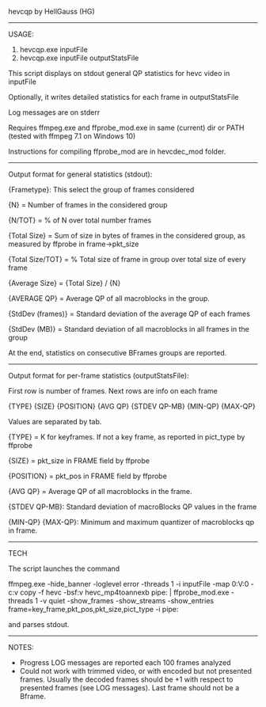 hevcqp by HellGauss (HG)

********************************

USAGE:
1) hevcqp.exe inputFile
2) hevcqp.exe inputFile outputStatsFile

This script displays on stdout general QP statistics for hevc video in inputFile

Optionally, it writes detailed statistics for each frame in outputStatsFile

Log messages are on stderr

Requires ffmpeg.exe and ffprobe_mod.exe in same (current) dir or PATH (tested with ffmpeg 7.1 on Windows 10)

Instructions for compiling ffprobe_mod are in hevcdec_mod folder.

********************************

Output format for general statistics (stdout):

{Frametype}: This select the group of frames considered

{N} = Number of frames in the considered group

{N/TOT} = % of N over total number frames

{Total Size} = Sum of size in bytes of frames in the considered group, as measured by ffprobe in frame->pkt_size

{Total Size/TOT} = % Total size of frame in group over total size of every frame

{Average Size} = {Total Size} / {N}

{AVERAGE QP} = Average QP of all macroblocks in the group.

{StdDev (frames)} = Standard deviation of the average QP of each frames

{StdDev (MB)} = Standard deviation of all macroblocks in all frames in the group

At the end, statistics on consecutive BFrames groups are reported.

********************************

Output format for per-frame statistics (outputStatsFile):

First row is number of frames. Next rows are info on each frame

{TYPE} {SIZE} {POSITION} {AVG QP} {STDEV QP-MB} {MIN-QP} {MAX-QP}

Values are separated by tab.

{TYPE} = K for keyframes. If not a key frame, as reported in pict_type by ffprobe

{SIZE} = pkt_size in FRAME field by ffprobe

{POSITION} = pkt_pos in FRAME field by ffprobe

{AVG QP} = Average QP of all macroblocks in the frame.

{STDEV QP-MB}: Standard deviation of macroBlocks QP values in the frame

{MIN-QP} {MAX-QP}: Minimum and maximum quantizer of macroblocks qp in frame.

********************************

TECH

The script launches the command

ffmpeg.exe -hide_banner -loglevel error -threads 1 -i inputFile -map 0:V:0 -c:v copy -f hevc -bsf:v hevc_mp4toannexb pipe: | ffprobe_mod.exe -threads 1 -v quiet -show_frames -show_streams -show_entries frame=key_frame,pkt_pos,pkt_size,pict_type -i pipe:

and parses stdout.

********************************

NOTES:
- Progress LOG messages are reported each 100 frames analyzed
- Could not work with trimmed video, or with encoded but not presented frames. Usually the decoded frames should be +1 with respect to presented frames (see LOG messages). Last frame should not be a Bframe. 
